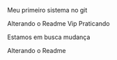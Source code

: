 Meu primeiro sistema no git

Alterando o Readme
Vip
Praticando

Estamos em busca mudança 

Alterando o Readme
